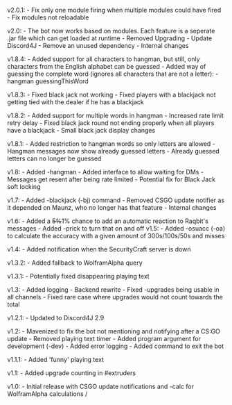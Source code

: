 v2.0.1: - Fix only one module firing when multiple modules could have fired
		- Fix modules not reloadable

v2.0:	- The bot now works based on modules. Each feature is a seperate .jar file which can get loaded at runtime
 		- Removed Upgrading
 		- Update Discord4J
 		- Remove an unused dependency
 		- Internal changes
 
v1.8.4:	- Added support for all characters to hangman, but still, only characters from the English alphabet can be guessed
 		- Added way of guessing the complete word (ignores all characters that are not a letter): -hangman guessingThisWord
 
v1.8.3:	- Fixed black jack not working
 		- Fixed players with a blackjack not getting tied with the dealer if he has a blackjack
 
v1.8.2:	- Added support for multiple words in hangman
 		- Increased rate limit retry delay
 		- Fixed black jack round not ending properly when all players have a blackjack
 		- Small black jack display changes
 
v1.8.1:	- Added restriction to hangman words so only letters are allowed
 		- Hangman messages now show already guessed letters
 		- Already guessed letters can no longer be guessed
 
v1.8:	- Added -hangman
 		- Added interface to allow waiting for DMs
 		- Messages get resent after being rate limited
 		- Potential fix for Black Jack soft locking
 
v1.7:	- Added -blackjack (-bj) command
 		- Removed CSGO update notifier as it depended on Maunz, who no longer has that feature
 		- Internal changes
 
v1.6:	- Added a ~~5%~~1% chance to add an automatic reaction to Raqbit's messages
 		- Added -prick to turn that on and off
v1.5:	- Added -osuacc (-oa) to calculate the accuracy with a given amount of 300s/100s/50s and misses
 
v1.4:	- Added notification when the SecurityCraft server is down
 
v1.3.2: - Added fallback to WolframAlpha query
 
v1.3.1:	- Potentially fixed disappearing playing text
 
v1.3:	- Added logging
 		- Backend rewrite
 		- Fixed -upgrades being usable in all channels
 		- Fixed rare case where upgrades would not count towards the total
 
v1.2.1:	- Updated to Discord4J 2.9
 
v1.2:	- Mavenized to fix the bot not mentioning and notifying after a CS:GO update
 		- Removed playing text timer
 		- Added program argument for development (-dev)
 		- Added error logging
 		- Added command to exit the bot
 
v1.1.1:	- Added 'funny' playing text
 
v1.1: 	- Added upgrade counting in #extruders
 
v1.0: 	- Initial release with CSGO update notifications and -calc for WolframAlpha calculations
 /